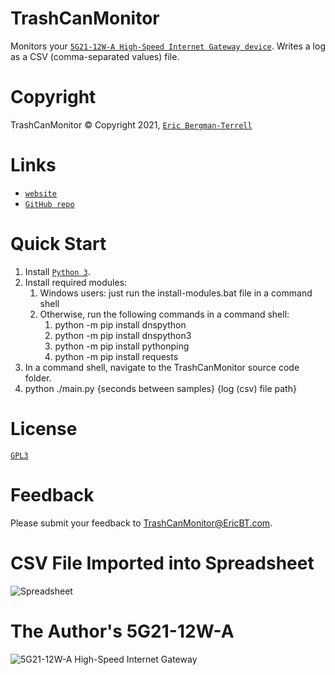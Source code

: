 # TrashCanMonitor

Monitors your [`5G21-12W-A High-Speed Internet Gateway device`](https://www.t-mobile.com/support/public-files/attachments/T-Mobile%20High-Speed%20Internet%20Gateway%20End%20User%20Guide.pdf). Writes a log as a CSV (comma-separated values) file.

# Copyright

TrashCanMonitor &#169; Copyright 2021, [`Eric Bergman-Terrell`](https://www.ericbt.com)

# Links

* [`website`](https://www.ericbt.com/)
* [`GitHub repo`](https://github.com/EricTerrell/TrashCanMonitor)

# Quick Start

1. Install [`Python 3`](https://www.python.org/).
1. Install required modules: 
   1. Windows users: just run the install-modules.bat file in a command shell
   1. Otherwise, run the following commands in a command shell:
       1. python -m pip install dnspython
       1. python -m pip install dnspython3
       1. python -m pip install pythonping
       1. python -m pip install requests
1. In a command shell, navigate to the TrashCanMonitor source code folder.
1. python ./main.py {seconds between samples} {log (csv) file path}

# License

[`GPL3`](https://www.gnu.org/licenses/gpl-3.0.en.html)

# Feedback

Please submit your feedback to TrashCanMonitor@EricBT.com.

# CSV File Imported into Spreadsheet

![`Spreadsheet`](https://ericbt.com/uploaded_images/trashcanspreadsheet.png "Spreadsheet")

# The Author's 5G21-12W-A

![`5G21-12W-A High-Speed Internet Gateway`](https://ericbt.com/uploaded_images/5G21-12W-A-SMALL.jpg "5G21-12W-A")
